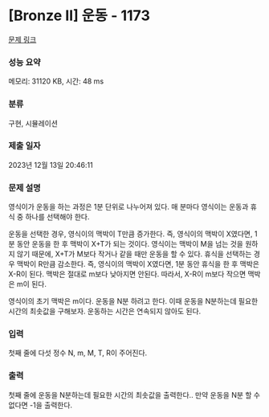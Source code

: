 # [Bronze II] 운동 - 1173 

[문제 링크](https://www.acmicpc.net/problem/1173) 

### 성능 요약

메모리: 31120 KB, 시간: 48 ms

### 분류

구현, 시뮬레이션

### 제출 일자

2023년 12월 13일 20:46:11

### 문제 설명

<p>영식이가 운동을 하는 과정은 1분 단위로 나누어져 있다. 매 분마다 영식이는 운동과 휴식 중 하나를 선택해야 한다.</p>

<p>운동을 선택한 경우, 영식이의 맥박이 T만큼 증가한다. 즉, 영식이의 맥박이 X였다면, 1분 동안 운동을 한 후 맥박이 X+T가 되는 것이다. 영식이는 맥박이 M을 넘는 것을 원하지 않기 때문에, X+T가 M보다 작거나 같을 때만 운동을 할 수 있다. 휴식을 선택하는 경우 맥박이 R만큼 감소한다. 즉, 영식이의 맥박이 X였다면, 1분 동안 휴식을 한 후 맥박은 X-R이 된다. 맥박은 절대로 m보다 낮아지면 안된다. 따라서, X-R이 m보다 작으면 맥박은 m이 된다.</p>

<p>영식이의 초기 맥박은 m이다. 운동을 N분 하려고 한다. 이때 운동을 N분하는데 필요한 시간의 최솟값을 구해보자. 운동하는 시간은 연속되지 않아도 된다.</p>

### 입력 

 <p>첫째 줄에 다섯 정수 N, m, M, T, R이 주어진다.</p>

### 출력 

 <p>첫째 줄에 운동을 N분하는데 필요한 시간의 최솟값을 출력한다.. 만약 운동을 N분 할 수 없다면 -1을 출력한다.</p>

